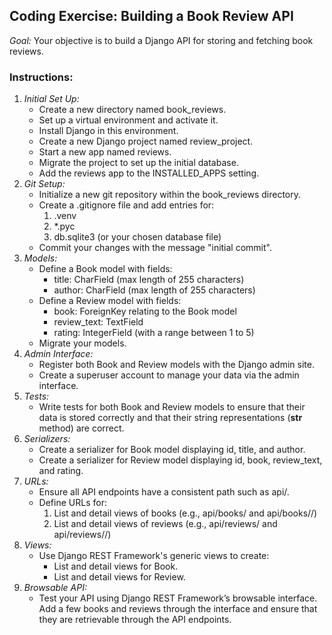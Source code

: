 ## Coding Exercise: Building a Book Review API
*Goal:* Your objective is to build a Django API for storing and fetching book reviews.
### Instructions:
1. *Initial Set Up:*
    - Create a new directory named book_reviews.
    - Set up a virtual environment and activate it.
    - Install Django in this environment.
    - Create a new Django project named review_project.
    - Start a new app named reviews.
    - Migrate the project to set up the initial database.
    - Add the reviews app to the INSTALLED_APPS setting.
2. *Git Setup:*
   - Initialize a new git repository within the book_reviews directory.
   - Create a .gitignore file and add entries for:
     1. .venv
     2. *.pyc
     3. db.sqlite3 (or your chosen database file)
   - Commit your changes with the message "initial commit".
3. *Models:*
   - Define a Book model with fields:
     - title: CharField (max length of 255 characters)
     - author: CharField (max length of 255 characters)
   - Define a Review model with fields:
     - book: ForeignKey relating to the Book model
     - review_text: TextField
     - rating: IntegerField (with a range between 1 to 5)
   - Migrate your models.
4. *Admin Interface:*
   - Register both Book and Review models with the Django admin site.
   - Create a superuser account to manage your data via the admin interface.
5. *Tests:*
   - Write tests for both Book and Review models to ensure that their data is stored correctly and that their string representations (__str__ method) are correct.
6. *Serializers:*
   - Create a serializer for Book model displaying id, title, and author.
   - Create a serializer for Review model displaying id, book, review_text, and rating.
7. *URLs:*
   - Ensure all API endpoints have a consistent path such as api/.
   - Define URLs for:
     1. List and detail views of books (e.g., api/books/ and api/books/<id>/)
     2. List and detail views of reviews (e.g., api/reviews/ and api/reviews/<id>/)
8. *Views:*
   - Use Django REST Framework's generic views to create:
     - List and detail views for Book.
     - List and detail views for Review.
9. *Browsable API:*
   - Test your API using Django REST Framework’s browsable interface. Add a few books and reviews through the interface and ensure that they are retrievable through the API endpoints.